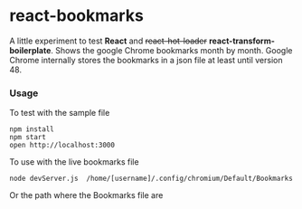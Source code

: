 react-bookmarks
=====================

A little experiment to test __React__ and ~~react-hot-loader~~ __react-transform-boilerplate__. Shows the google Chrome bookmarks month by month. Google Chrome internally stores the bookmarks in a json file at least until version 48.

### Usage

To test with the sample file
```
npm install
npm start
open http://localhost:3000
```
To use with the live bookmarks file

```
node devServer.js  /home/[username]/.config/chromium/Default/Bookmarks
```

Or the path where the Bookmarks file are
